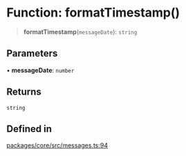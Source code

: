 # Function: formatTimestamp()

> **formatTimestamp**(`messageDate`): `string`

## Parameters

• **messageDate**: `number`

## Returns

`string`

## Defined in

[packages/core/src/messages.ts:94](https://github.com/ai16z/eliza/blob/8b230e97279ce98a641d3338cbfa78f13130c60e/packages/core/src/messages.ts#L94)
